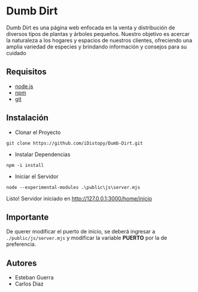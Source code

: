 # Dumb Dirt
Dumb Dirt es una página web enfocada en la venta y distribución de diversos tipos de plantas y árboles pequeños. Nuestro objetivo es acercar la naturaleza a los hogares y espacios de nuestros clientes, ofreciendo una amplia variedad de especies y brindando información y consejos para su cuidado

## Requisitos
- [node.js](https://nodejs.org/en/download)
- [npm](https://nodejs.org/en/download)
- [git](https://git-scm.com/download/win)

## Instalación
- Clonar el Proyecto
```text
git clone https://github.com/iDistopy/Dumb-Dirt.git
```
- Instalar Dependencias
```text
npm -i install
```
- Iniciar el Servidor
```text
node --experimental-modules .\public\js\server.mjs
```
Listo! Servidor iniciado en http://127.0.0.1:3000/home/inicio

## Importante
De querer modificar el puerto de inicio, se deberá ingresar a `./public/js/server.mjs` y modificar la variable **PUERTO** por la de preferencia.

## Autores
- Esteban Guerra
- Carlos Diaz
